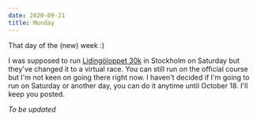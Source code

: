 ```yaml
---
date: 2020-09-21
title: Monday
---
```


That day of the (new) week :)

I was supposed to run [Lidingöloppet 30k](https://www.lidingoloppet.se/) in Stockholm on Saturday but they've changed it to a virtual race.
You can still run on the official course but I'm not keen on going there right now. I haven't decided if I'm going to run on Saturday or another day,
you can do it anytime until October 18. I'll keep you posted.

*To be updated*
